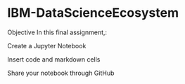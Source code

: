 # IBM-DataScienceEcosystem
Objective
In this final assignment,:

Create a Jupyter Notebook

Insert code and markdown cells

Share your notebook through GitHub
